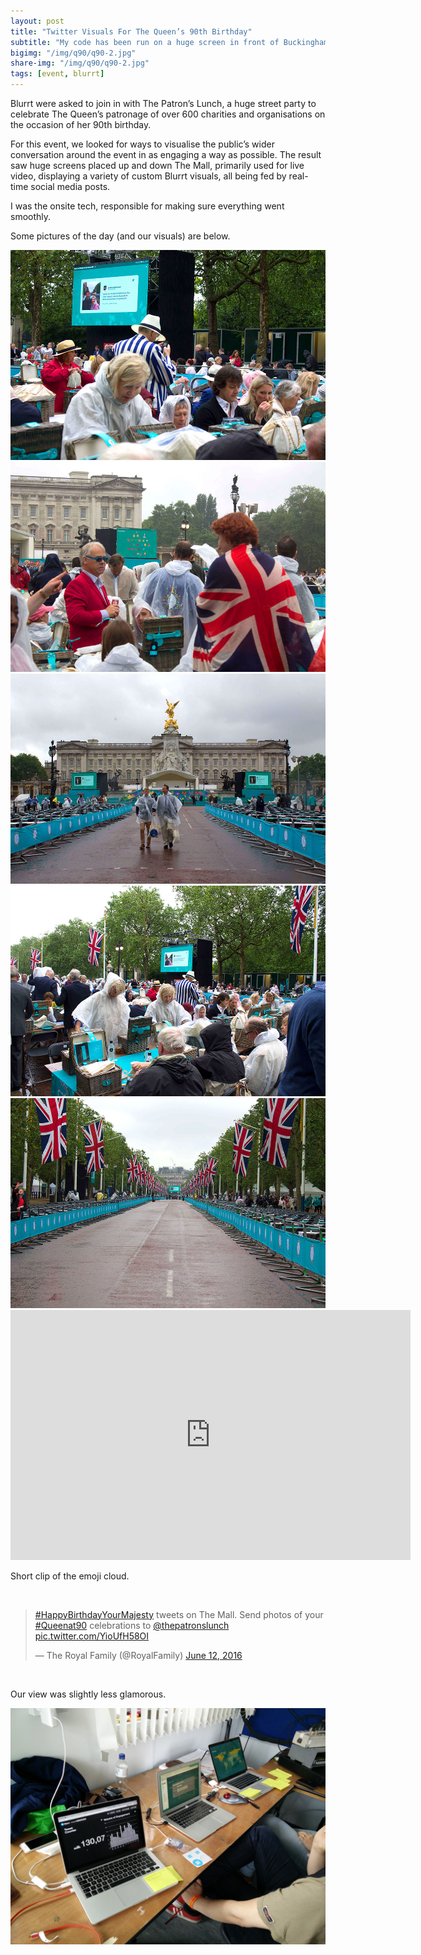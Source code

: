 ```yaml
---
layout: post
title: "Twitter Visuals For The Queen’s 90th Birthday"
subtitle: "My code has been run on a huge screen in front of Buckingham Palace; has yours?"
bigimg: "/img/q90/q90-2.jpg"
share-img: "/img/q90/q90-2.jpg"
tags: [event, blurrt]
---
```


<p>Blurrt were asked to join in with The Patron’s Lunch, a huge street party to celebrate The Queen’s patronage of over 600 charities and organisations on the occasion of her 90th birthday.</p>

<p>For this event, we looked for ways to visualise the public’s wider conversation around the event in as engaging a way as possible. The result saw huge screens placed up and down The Mall, primarily used for live video, displaying a variety of custom Blurrt visuals, all being fed by real-time social media posts.</p>

<p>I was the onsite tech, responsible for making sure everything went smoothly.</p>

<p>Some pictures of the day (and our visuals) are below.</p>

<img src="/img/q90/q90-1.jpg" class="img-center">
<br>
<img src="/img/q90/q90-2.jpg" class="img-center">
<br>
<img src="/img/q90/q90-3.jpg" class="img-center">
<br>
<img src="/img/q90/q90-4.jpg" class="img-center">
<br>
<img src="/img/q90/q90-5.jpg" class="img-center">

<div class="text-center">
	<iframe src="https://player.vimeo.com/video/172219589?loop=1&title=0&byline=0&portrait=0" width="640" height="400" frameborder="0" webkitallowfullscreen mozallowfullscreen allowfullscreen></iframe>
	<p>Short clip of the emoji cloud.</p>
</div>

<br>

<blockquote class="twitter-tweet tw-align-center" data-lang="en"><p lang="en" dir="ltr"><a href="https://twitter.com/hashtag/HappyBirthdayYourMajesty?src=hash">#HappyBirthdayYourMajesty</a> tweets on The Mall. Send photos of your <a href="https://twitter.com/hashtag/Queenat90?src=hash">#Queenat90</a> celebrations to <a href="https://twitter.com/thepatronslunch">@thepatronslunch</a> <a href="https://t.co/YioUfH58OI">pic.twitter.com/YioUfH58OI</a></p>&mdash; The Royal Family (@RoyalFamily) <a href="https://twitter.com/RoyalFamily/status/741962091972661248">June 12, 2016</a></blockquote>
<script async src="//platform.twitter.com/widgets.js" charset="utf-8"></script>

<br>
<p>Our view was slightly less glamorous.</p>

<img src="/img/q90/q90-6.jpg" class="img-center">
